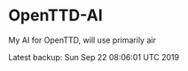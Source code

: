 # OpenTTD-AI
My AI for OpenTTD, will use primarily air

Latest backup: Sun Sep 22 08:06:01 UTC 2019
